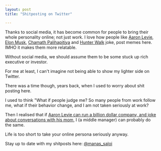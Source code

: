 ```yaml
---
layout: post
title: "Shitposting on Twitter"

---
```


Thanks to social media, it has become common for people to bring their whole personality online; not just work. I love how people like [Aaron Levie](https://twitter.com/levie), [Elon Musk](https://twitter.com/elonmusk), [Chamath Palihapitiya](https://twitter.com/chamath) and [Hunter Walk](https://twitter.com/hunterwalk) joke, post memes here. IMHO it makes them more relatable.

Without social media, we should assume them to be some stuck up rich executive or investor.

For me at least, I can't imagine not being able to show my lighter side on Twitter.

There was a time though, years back, when I used to worry about shit posting here.

I used to think "What if people judge me? So many people from work follow me, what if their behavior change, and I am not taken seriously at work?

Then I realised that if [Aaron Levie can run a billion dollar company, and joke about conversations with his mom](https://twitter.com/levie/status/1248103960629506048), I (a middle manager) can probably do the same.

Life is too short to take your online persona seriously anyway.

Stay up to date with my shitposts here: [@manas_saloi](http://twitter.com/manas_saloi)

